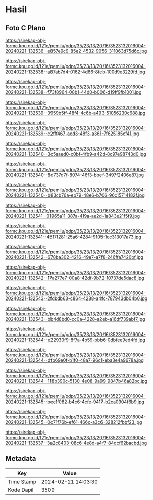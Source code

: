 # Hasil

## Foto C Plano

https://sirekap-obj-formc.kpu.go.id/f21e/pemilu/pdpr/35/23/13/20/16/3523132016004-20240221-132536--e857e9c9-85e2-4532-9056-311063d75d6c.jpg

https://sirekap-obj-formc.kpu.go.id/f21e/pemilu/pdpr/35/23/13/20/16/3523132016004-20240221-132538--a87ab7d4-0162-4d66-8feb-100d9e3229fd.jpg

https://sirekap-obj-formc.kpu.go.id/f21e/pemilu/pdpr/35/23/13/20/16/3523132016004-20240221-132538--f73f8964-08b1-44d0-b006-d19ff9fb1001.jpg

https://sirekap-obj-formc.kpu.go.id/f21e/pemilu/pdpr/35/23/13/20/16/3523132016004-20240221-132539--3959b5ff-48f4-4c6b-a493-51056230c688.jpg

https://sirekap-obj-formc.kpu.go.id/f21e/pemilu/pdpr/35/23/13/20/16/3523132016004-20240221-132539--c2fff467-aed3-48f3-a361-7f625185cf41.jpg

https://sirekap-obj-formc.kpu.go.id/f21e/pemilu/pdpr/35/23/13/20/16/3523132016004-20240221-132540--3c5aaed0-c0bf-4fb9-a42d-8c97e98743d0.jpg

https://sirekap-obj-formc.kpu.go.id/f21e/pemilu/pdpr/35/23/13/20/16/3523132016004-20240221-132540--8d737d7f-8074-46f3-bbef-3497f2406e87.jpg

https://sirekap-obj-formc.kpu.go.id/f21e/pemilu/pdpr/35/23/13/20/16/3523132016004-20240221-132540--b83cb76a-eb79-48e6-b706-96c15714182f.jpg

https://sirekap-obj-formc.kpu.go.id/f21e/pemilu/pdpr/35/23/13/20/16/3523132016004-20240221-132541--01965a11-387a-419a-ae2d-1a843e21f5f9.jpg

https://sirekap-obj-formc.kpu.go.id/f21e/pemilu/pdpr/35/23/13/20/16/3523132016004-20240221-132541--4517f281-25a6-4284-9105-1cc313017a73.jpg

https://sirekap-obj-formc.kpu.go.id/f21e/pemilu/pdpr/35/23/13/20/16/3523132016004-20240221-132542--678ba302-4216-49e7-a7f8-246ffa7420bf.jpg

https://sirekap-obj-formc.kpu.go.id/f21e/pemilu/pdpr/35/23/13/20/16/3523132016004-20240221-132542--17a277e7-00a8-42df-9b72-10737de5dac8.jpg

https://sirekap-obj-formc.kpu.go.id/f21e/pemilu/pdpr/35/23/13/20/16/3523132016004-20240221-132543--2fdbdb63-c864-4288-a4fc-787943db04b0.jpg

https://sirekap-obj-formc.kpu.go.id/f21e/pemilu/pdpr/35/23/13/20/16/3523132016004-20240221-132543--bb4d8bd0-cc0a-4228-a2eb-a16df739abf7.jpg

https://sirekap-obj-formc.kpu.go.id/f21e/pemilu/pdpr/35/23/13/20/16/3523132016004-20240221-132544--e22930f9-8f7a-4b59-bbb6-0dbfee9ed4fd.jpg

https://sirekap-obj-formc.kpu.go.id/f21e/pemilu/pdpr/35/23/13/20/16/3523132016004-20240221-132544--dfb69e0f-b1f0-48a7-96c1-eba3e4a9678a.jpg

https://sirekap-obj-formc.kpu.go.id/f21e/pemilu/pdpr/35/23/13/20/16/3523132016004-20240221-132544--118b390c-5130-4e08-9a99-9847b46a82bc.jpg

https://sirekap-obj-formc.kpu.go.id/f21e/pemilu/pdpr/35/23/13/20/16/3523132016004-20240221-132545--bec1f082-b4c6-4cfe-9417-b2ca0904f6b9.jpg

https://sirekap-obj-formc.kpu.go.id/f21e/pemilu/pdpr/35/23/13/20/16/3523132016004-20240221-132545--0c71f76b-ef61-466c-a3c6-328212fbbf23.jpg

https://sirekap-obj-formc.kpu.go.id/f21e/pemilu/pdpr/35/23/13/20/16/3523132016004-20240221-132537--3a2c8403-08c6-4e8d-a4f7-84dcf62bacbd.jpg


## Metadata

| Key        | Value               |
| ---------- | ------------------- |
| Time Stamp | 2024-02-21 14:03:30 |
| Kode Dapil | 3509                |



